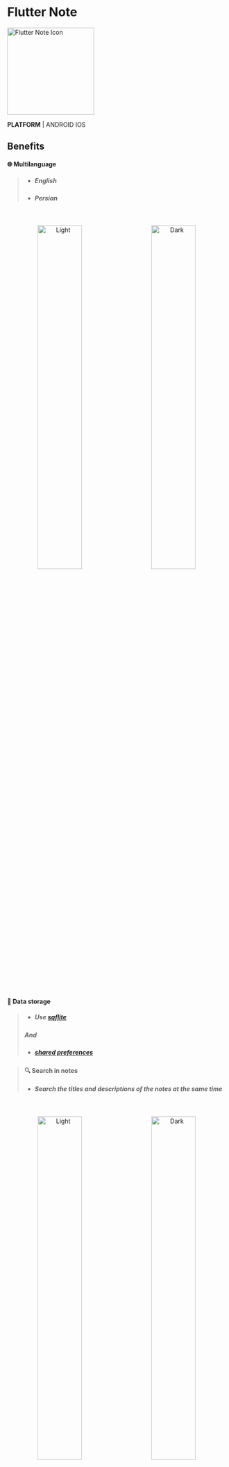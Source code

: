 # Flutter Note
<img src="https://user-images.githubusercontent.com/90050699/205501079-5dd13894-5697-46cd-a192-d55d3a995d0e.png" alt="Flutter Note Icon" width="200" height="200" />

**PLATFORM** | ANDROID IOS

## Benefits
#### 🌐 Multilanguage
>+ #####  English
>+ #####  Persian
&nbsp;
&nbsp;
<p align="center">
  <img alt="Light" src="https://user-images.githubusercontent.com/90050699/207808310-15bc7db8-ea50-41bc-8f42-0add38efb17d.jpg" width="45%">
&nbsp; &nbsp; &nbsp; &nbsp;
  <img alt="Dark" src="https://user-images.githubusercontent.com/90050699/207808578-208c1e07-48a6-4f1f-9a79-f2d7dda89b39.jpg" width="45%">
</p>


#### 💾 Data storage 
>- ##### Use [sqflite](https://pub.dev/packages/sqflite)
> ##### And
>- ##### [shared preferences](https://pub.dev/packages/shared_preferences)


>#### 🔍 Search in notes
>- ##### Search the titles and descriptions of the notes at the same time
&nbsp;
&nbsp;
<p align="center">
  <img alt="Light" src="https://user-images.githubusercontent.com/90050699/207805216-94e6fdbe-5099-4cc0-9647-29554f7f17eb.jpg"" width="45%">
&nbsp; &nbsp; &nbsp; &nbsp;
  <img alt="Dark" src="https://user-images.githubusercontent.com/90050699/207806445-615d618f-7daf-4b62-ad03-28a6cd101c27.jpg" width="45%">
</p>


#### 📱 Change the appearance of the app 
>- ##### ListView
> ##### OR
>- ##### GridView

&nbsp;
&nbsp;
<p align="center">
  <img alt="Light" src="https://user-images.githubusercontent.com/90050699/207809618-55f9f334-d9ce-4a0a-9d13-02008a743bc2.jpg" width="45%">
&nbsp; &nbsp; &nbsp; &nbsp;
  <img alt="Dark" src="https://user-images.githubusercontent.com/90050699/207809652-40ab8275-6d25-4ce2-8de7-2814e365559c.jpg" width="45%">
</p>

## Used packages
```
sqflite: ^2.2.0+3
```
```
path: ^1.8.2
```
```
easy_localization: ^3.0.1
```
```
flutter_staggered_grid_view: ^0.6.2
```
```
shared_preferences: ^2.0.15
```

&nbsp;
&nbsp;

